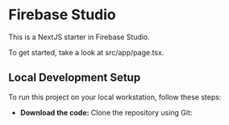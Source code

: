 # Firebase Studio

This is a NextJS starter in Firebase Studio.

To get started, take a look at src/app/page.tsx.

## Local Development Setup

To run this project on your local workstation, follow these steps:

*   **Download the code:** Clone the repository using Git:
    
